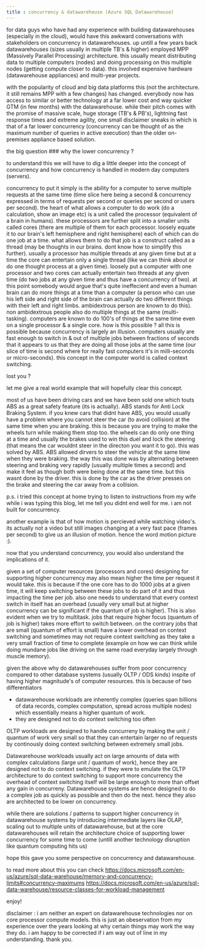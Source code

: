 ```yaml
---
title : concurrency & datawarehouse (Azure SQL Datawarehouse)
---
```



for data guys who have had any experience with building datawarehouses (especially in the cloud), would have this awkward conversations with stakeholders on concurrency in datawarehouses. up untill a few years back datawarehouses (sizes usually in multiple TB's & higher) employed MPP (Massively Parallel Processing) architecture. this usually meant distributing data to multiple computers (nodes) and doing processing on this multiple nodes (getting compute closer to data). this involved expensive hardware (datawarehouse appliances) and multi-year projects.

with the popularity of cloud and big data platforms this (not the architecture. it still remains MPP with a few changes) has changed. everybody now has access to similar or better technology  at a far lower cost and way quicker GTM (in few months) with the datawarehouse. while their pitch comes with the promise of massive scale, huge storage (TB's & PB's), lightning fast response times and extreme agility, one small disclaimer sneaks in which is that of a far lower concurrency (concurrency can be thought of as the maximum number of queries in active execution) than the older on-premises appliance based solution.

the big question ### why the lower concurrency ?

to understand this we will have to dig a little deeper into the concept of concurrency and how concurrency is handled in modern day computers (servers).

concurrency to put it simply is the ability for a computer to serve multiple requests at the same time (time slice here being a second & concurrency expressed in terms of requests per second or queries per second or users per second). the heart of what allows a computer to do work (do a calculation, show an image etc) is a unit called the processor (equivalent of a brain in humans). these processors are further split into a smaller units called cores (there are multiple of them for each processor. loosely equate it to our brain's left hemisphere and right hemisphere) each of which can do one job at a time. what allows them to do that job is a construct called as a thread (may be thoughts in our brains. dont know how to simplify this further). usually a processor has multiple threads at any given time but at a time the core can entertain only a single thread (like we can think about or do one thought process at a given time). loosely put a computer with one processor and two cores can actually entertain two threads at any given time (do two jobs at any given time and thus have a concurrency of two). 
at this point somebody would argue that's quite ineffecient and even a human brain can do more things at a time than a computer (a person who can use his left side and right side of the brain can actually do two different things with their left and right limbs. ambidextrous person are known to do this). non ambidextrous people also do multiple things at the same (multi-tasking). computers are known to do 100's of things at the same time even on a single processor & a single core. how is this possible ?
all this is possible because concurrency is largely an illusion. computers usually are fast enough to switch in & out of multiple jobs between fractions of seconds that it appears to us that they are doing all those jobs at the same time (our slice of time is second where for really fast computers it's in milli-seconds or micro-seconds). this concept in the computer world is called context switching.

lost you ?

let me give a real world example that will hopefully clear this concept.

most of us have been driving cars and we have been sold one which touts ABS as a great safety feature (its is actually). ABS stands for Anti Lock Braking System. if you knew cars that didnt have ABS, you would usually have a problem where you cannot steer the car (to avoid collision) at the same time when you are braking. this is because you are trying to make the wheels turn while making them stop too. the wheels can do only one thing at a time and usually the brakes used to win this duel and lock the steering (that means the car wouldnt steer in the directon you want it to go). this was solved by ABS. ABS allowed dirvers to steer the vehicle at the same time when they were braking. the way this was done was by alternating between steering and braking very rapidly (usually multiple times a second) and make it feel as though both were being done at the same time. but this wasnt done by the driver. this is done by the car as the driver presses on the brake and steering the car away from a collision.

p.s. i tried this concept at home trying to listen to instructions from my wife while i was typing this blog, let me tell you didnt end well for me. i am not built for concurrency.

another example is that of how motion is percieved while watching video's. its actually not a video but still images changing at a very fast pace (frames per second) to give us an illusion of motion. hence the word motion picture :).

now that you understand concurrency, you would also understand the implications of it.

given a set of computer resources (processors and cores) designing for supporting higher concurrency may also mean higher the time per request it would take. this is because if the one core has to do 1000 jobs at a given time, it will keep switching between these jobs to do part of it and thus impacting the time per job. also one needs to understand that every context switch in itself has an overhead (usually very small but at higher concurrency can be significant if the quantum of job is higher). This is also evident when we try to multitask. jobs that require higher focus (quantum of job is higher) takes more effort to switch between. on the contrary jobs that are small (quantum of effort is small) have a lower overhead on context switching and sometimes may not require context switching as they take a very small fraction of time to complete (example on how we can think while doing mundane jobs like driving on the same road everyday largely through muscle memory).

given the above why do datawarehouses suffer from poor concurrency compared to other database systems (usually OLTP / ODS kinds) inspite of having higher magnitude's of computer resources. this is because of two differentiators

- datawarehouse workloads are inherently complex (queries span billions of data records, complex computation, spread across multiple nodes) which essentially means a higher quantum of work.
- they are designed not to do context switching too often

OLTP workloads are designed to handle concurreny by making the unit / quantum of work very small so that they can entertain larger no of requests by continously doing context switching between extremely small jobs.

Datawarehouse workloads usually act on large amounts of data with complex calculations (large unit / quantum of work), hence they are designed not to do context switching. if they were to emulate the OLTP architecture to do context switching to support more concurrency the overhead of context switching itself will be large enough to more than offset any gain in concurreny. Datawarehouse systems are hence designed to do a complex job as quickly as possible and then do the next. hence they also are architected to be lower on concurrency.

while there are solutions / patterns to support higher concurrency in datawarehouse systems by introducing intermediate layers like OLAP, scaling out to multiple units of datawarehouse, but at the core datawarehouses will retain the architecture choice of supporting lower concurrency for some time to come (untill another technology disruption like quantum computing hits us)

hope this gave you some perspective on concurrency and datawarehouse.

to read more about this you can check <https://docs.microsoft.com/en-us/azure/sql-data-warehouse/memory-and-concurrency-limits#concurrency-maximums> <https://docs.microsoft.com/en-us/azure/sql-data-warehouse/resource-classes-for-workload-management>

enjoy!

disclaimer : i am neither an expert on datawarehouse technologies nor on core processor compute models. this is just an obeservation from my experience over the years looking at why certain things may work the way they do. i am happy to be corrected if i am way out of line in my understanding. thank you.